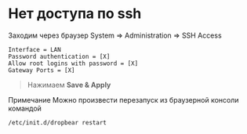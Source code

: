 # Нет доступа по ssh
Заходим через браузер System => Administration => SSH Access 
```text
Interface = LAN
Password authentication = [X]
Allow root logins with password = [X]
Gateway Ports = [X]
```
> Нажимаем **Save & Apply**

Примечание
Можно произвести перезапуск из браузерной консоли командой
```text
/etc/init.d/dropbear restart
```
